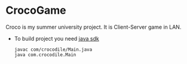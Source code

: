# CrocoGame
Croco is my summer university project. It is Client-Server game 
in LAN. 

+ To build project you need [java sdk](http://www.oracle.com/technetwork/java/javase/downloads/index.html)
      
      javac com/crocodile/Main.java
      java com.crocodile.Main
